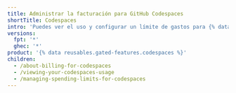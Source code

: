 ```yaml
---
title: Administrar la facturación para GitHub Codespaces
shortTitle: Codespaces
intro: 'Puedes ver el uso y configurar un límite de gastos para {% data variables.product.prodname_codespaces %}.'
versions:
  fpt: '*'
  ghec: '*'
product: '{% data reusables.gated-features.codespaces %}'
children:
  - /about-billing-for-codespaces
  - /viewing-your-codespaces-usage
  - /managing-spending-limits-for-codespaces
---
```


